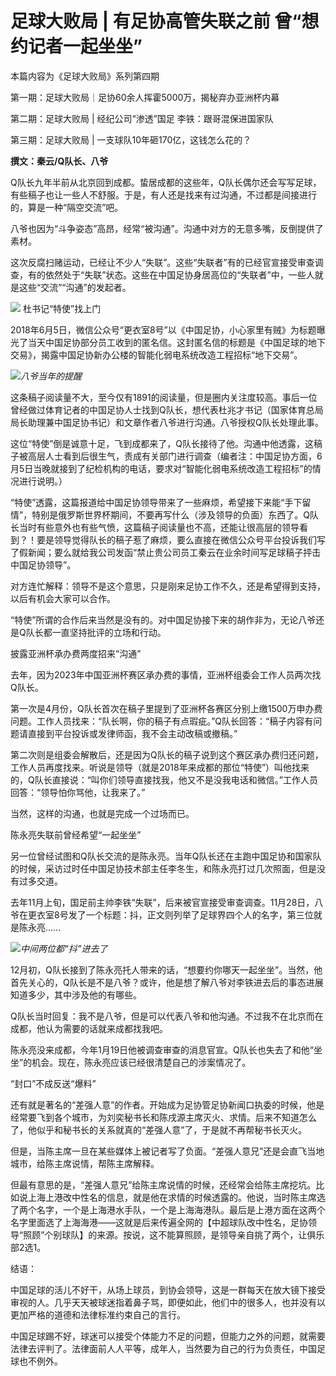 # 足球大败局 | 有足协高管失联之前 曾“想约记者一起坐坐”

本篇内容为《足球大败局》系列第四期

第一期：足球大败局｜足协60余人挥霍5000万，揭秘弃办亚洲杯内幕

第二期：足球大败局 | 经纪公司“渗透”国足 李铁：跟哥混保进国家队

第三期：足球大败局 | 一支球队10年砸170亿，这钱怎么花的？

**撰文：秦云/Q队长、八爷**

Q队长九年半前从北京回到成都。蛰居成都的这些年，Q队长偶尔还会写写足球，有些稿子也让一些人不舒服。于是，有人还是找来有过沟通，不过都是间接进行的，算是一种“隔空交流”吧。

八爷也因为“斗争姿态”高昂，经常“被沟通”。沟通中对方的无意多嘴，反倒提供了素材。

这次反腐扫赌运动，已经让不少人“失联”。这些“失联者”有的已经官宣接受审查调查，有的依然处于“失联”状态。这些在中国足协身居高位的“失联者”中，一些人就是这些“交流”“沟通”的发起者。

![](https://inews.gtimg.com/news_bt/OwcZgG2yGGRC_YzvkY8UU7mo3oWw2OqnmHCsB3QjbBmGoAA/1000)
杜书记“特使”找上门

2018年6月5日，微信公众号“更衣室8号”以《中国足协，小心家里有贼》为标题曝光了当天中国足协部分员工收到的匿名信。这封匿名信的标题是《中国足球的地下交易》，揭露中国足协新办公楼的智能化弱电系统改造工程招标“地下交易”。

![](https://inews.gtimg.com/news_bt/OS1Pe3ZBTVfcI7yhN9U4vgjAqM2o5mqPiOpL1yG0yAAeEAA/1000)_八爷当年的提醒_

这条稿子阅读量不大，至今仅有1891的阅读量，但是圈内关注度较高。事后一位曾经做过体育记者的中国足协人士找到Q队长，想代表杜兆才书记（国家体育总局局长助理兼中国足协书记）和文章作者八爷进行沟通。八爷授权Q队长处理此事。

这位“特使”倒是诚意十足，飞到成都来了，Q队长接待了他。沟通中他透露，这稿子被高层人士看到后很生气，责成有关部门进行调查（编者注：中国足协方面，6月5日当晚就接到了纪检机构的电话，要求对“智能化弱电系统改造工程招标”的情况进行说明。）

“特使”透露，这篇报道给中国足协领导带来了一些麻烦，希望接下来能“手下留情”，特别是俄罗斯世界杯期间，不要再写什么（涉及领导的负面）东西了。Q队长当时有些意外也有些气愤，这篇稿子阅读量也不高，还能让很高层的领导看到？！要是领导觉得队长的稿子惹了麻烦，要么直接在微信公众号平台投诉我们写了假新闻；要么就给我公司发函“禁止贵公司员工秦云在业余时间写足球稿子抨击中国足协领导”。

对方连忙解释：领导不是这个意思，只是刚来足协工作不久，还是希望得到支持，以后有机会大家可以合作。

“特使”所谓的合作后来当然是没有的。对中国足协接下来的胡作非为，无论八爷还是Q队长都一直坚持批评的立场和行动。

披露亚洲杯承办费两度招来“沟通”

去年，因为2023年中国亚洲杯赛区承办费的事情，亚洲杯组委会工作人员两次找Q队长。

第一次是4月份，Q队长首次在稿子里提到了亚洲杯各赛区分别上缴1500万申办费问题。工作人员找来：“队长啊，你的稿子有点瑕疵。”Q队长回答：“稿子内容有问题请直接到平台投诉或发律师函，我不会主动改稿或撤稿。”

第二次则是组委会解散后，还是因为Q队长的稿子说到这个赛区承办费归还问题，工作人员再度找来。听说是领导（就是2018年来成都的那位“特使”）叫他找来的，Q队长直接说：“叫你们领导直接找我，他又不是没我电话和微信。”工作人员回答：“领导怕你骂他，让我来了。”

当然，这样的沟通，也就是完成一个过场而已。

陈永亮失联前曾经希望“一起坐坐”

另一位曾经试图和Q队长交流的是陈永亮。当年Q队长还在主跑中国足协和国家队的时候，采访过时任中国足协技术部主任李冬生，和陈永亮打过几次照面，但是没有过多交道。

去年11月上旬，国足前主帅李铁“失联”，后来被官宣接受审查调查。11月28日，八爷在更衣室8号发了一个标题：抖，正文则列举了足球界四个人的名字，第三位就是陈永亮……

![](https://inews.gtimg.com/news_bt/OKA03KNhVlBQ2_gXSOM0d7X1ejzqXdUIZm1-0oCUaEvFwAA/1000)_中间两位都“抖”进去了_

12月初，Q队长接到了陈永亮托人带来的话，“想要约你哪天一起坐坐”。当然，他首先关心的，Q队长是不是八爷？或许，他是想了解八爷对李铁进去后的事态进展知道多少，其中涉及他的有哪些。

Q队长当时回复：我不是八爷，但是可以代表八爷和他沟通。不过我不在北京而在成都，他认为需要的话就来成都找我吧。

陈永亮没来成都，今年1月19日他被调查审查的消息官宣。Q队长也失去了和他“坐坐”的机会。现在，陈永亮应该已经很清楚自己的涉案情况了。

“封口”不成反送“爆料”

还有就是著名的“差强人意”的作者。开始成为足协管足协新闻口执委的时候，他是经常要飞到各个城市，为刘奕秘书长和陈戌源主席灭火、求情。后来不知道怎么了，他似乎和秘书长的关系就真的“差强人意”了，于是就不再帮秘书长灭火。

但是，当陈主席一旦在某些媒体上被记者写了负面。“差强人意兄”还是会直飞当地城市，给陈主席说情，帮陈主席解释。

但最有意思的是，“差强人意兄”给陈主席说情的时候，还经常会给陈主席挖坑。比如说上海上港改中性名的信息，就是他在求情的时候透露的。他说，当时陈主席选了两个名字，一个是上海港水手队，一个是上海海港队。最后是上港方面在这两个名字里面选了上海海港——这就是后来传遍全网的【中超球队改中性名，足协领导“照顾”个别球队】的来源。按说，这不能算照顾，是领导亲自挑了两个，让俱乐部2选1。

结语：

中国足球的活儿不好干，从场上球员，到协会领导，这是一群每天在放大镜下接受审视的人。几乎天天被球迷指着鼻子骂，即便如此，他们中的很多人，也并没有以更加严格的道德和法律标准约束自己的言行。

中国足球踢不好，球迷可以接受个体能力不足的问题，但能力之外的问题，就需要法律去评判了。法律面前人人平等，成年人，当然要为自己的行为负责任，中国足球也不例外。

